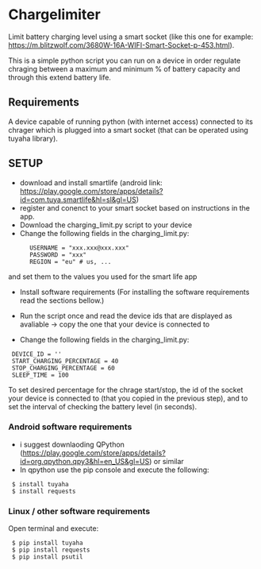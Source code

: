 # Chargelimiter
Limit battery charging level using a smart socket (like this one for example: https://m.blitzwolf.com/3680W-16A-WIFI-Smart-Socket-p-453.html).

This is a simple python script you can run on a device in order regulate chraging between a maximum and minimum % of battery capacity and through this extend battery life.

## Requirements
A device capable of running python (with internet access) connected to its chrager which is plugged into a smart socket (that can be operated using tuyaha library).

## SETUP

- download and install smartlife (android link: https://play.google.com/store/apps/details?id=com.tuya.smartlife&hl=sl&gl=US)
- register and conenct to your smart socket based on instructions in the app.
- Download the charging_limit.py script to your device
- Change the following fields in the charging_limit.py:
```
      USERNAME = "xxx.xxx@xxx.xxx"
      PASSWORD = "xxx"
      REGION = "eu" # us, ...
```
   and set them to the values you used for the smart life app

- Install software requirements (For installing the software requirements read the sections bellow.)

- Run the script once and read the device ids that are displayed as avaliable -> copy the one that your device is connected to
- Change the following fields in the charging_limit.py:
```
 DEVICE_ID = '' 
 START_CHARGING_PERCENTAGE = 40
 STOP_CHARGING_PERCENTAGE = 60
 SLEEP_TIME = 100
```
  To set desired percentage for the chrage start/stop, the id of the socket your device is connected to (that you copied in the previous step), and to set the interval of checking the battery level (in seconds).

### Android software requirements
 - i suggest downlaoding QPython (https://play.google.com/store/apps/details?id=org.qpython.qpy3&hl=en_US&gl=US) or similar
 - In qpython use the pip console and execute the following:
 ```
  $ install tuyaha
  $ install requests
  ```
  
### Linux / other software requirements
 Open terminal and execute:
 ```
  $ pip install tuyaha
  $ pip install requests
  $ pip install psutil
  ```
  


